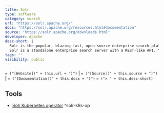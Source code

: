 ```yaml
---
title: Solr
type: software
category: search
url: "https://solr.apache.org/"
docs: "https://solr.apache.org/resources.html#documentation"
source: "https://solr.apache.org/downloads.html"
developer: Apache
desc-short: |
  Solr is the popular, blazing-fast, open source enterprise search platform built on Apache Lucene
  Solr is a standalone enterprise search server with a REST-like API. You put documents in it (called "indexing") via JSON, XML, CSV or binary over HTTP. You query it via HTTP GET and receive JSON, XML, CSV or binary results.
tags: ""
visibility: public
---
```

`= ("[Website](" + this.url + ")")` |  `= ("[Source](" + this.source + ")")` | `= ("[Documentation](" + this.docs + ")")`
`= ("> " + this.desc-short)`

## Tools

- [Solr Kubernetes operator](https://solr.apache.org/operator/) ^solr-k8s-op